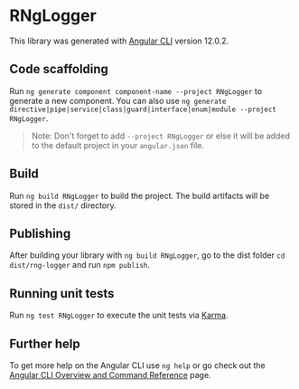 # RNgLogger

This library was generated with [Angular CLI](https://github.com/angular/angular-cli) version 12.0.2.

## Code scaffolding

Run `ng generate component component-name --project RNgLogger` to generate a new component. You can also use `ng generate directive|pipe|service|class|guard|interface|enum|module --project RNgLogger`.
> Note: Don't forget to add `--project RNgLogger` or else it will be added to the default project in your `angular.json` file. 

## Build

Run `ng build RNgLogger` to build the project. The build artifacts will be stored in the `dist/` directory.

## Publishing

After building your library with `ng build RNgLogger`, go to the dist folder `cd dist/rng-logger` and run `npm publish`.

## Running unit tests

Run `ng test RNgLogger` to execute the unit tests via [Karma](https://karma-runner.github.io).

## Further help

To get more help on the Angular CLI use `ng help` or go check out the [Angular CLI Overview and Command Reference](https://angular.io/cli) page.

